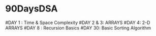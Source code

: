 # 90DaysDSA

#DAY 1 : Time & Space Complexity
#DAY 2 & 3:  ARRAYS
#DAY 4: 2-D ARRAYS
#DAY 8 : Recursion Basics
#DAY 30: Basic Sorting Algorithm
